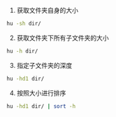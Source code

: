 1. 获取文件夹自身的大小
```sh
hu -sh dir/
```

2. 获取文件夹下所有子文件夹的大小
```sh
hu -h dir/
```

3. 指定子文件夹的深度
```sh
hu -hd1 dir/
```

4. 按照大小进行排序
```sh
hu -hd1 dir/ | sort -h
```